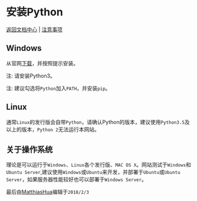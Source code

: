安装Python
==========

[返回文档中心](/index.html) | [注意事项](安装注意事项.md)

Windows
------
从官网[下载](https://www.python.org/downloads/windows/)，并按照提示安装。

注: 请安装Python3。

注: 建议勾选将`Python`加入`PATH`，并安装`pip`。

Linux
------
通常`Linux`的发行版会自带`Python`，请确认Python的版本，建议使用`Python3.5`及以上的版本，`Python 2`无法运行本网站。

关于操作系统
------
理论是可以运行于`Windows`、`Linux`各个发行版、`MAC OS X`。网站测试于`Windows`和`Ubuntu Server`,建议使用`Windows`或`Ubuntu`来开发，并部署于`Ubuntu`或`Ubuntu Server`，如果服务器性能较好也可以部署于`Windows Server`。

最后由[MatthiasHua](https://github.com/MatthiasHua)编辑于`2018/2/3`
